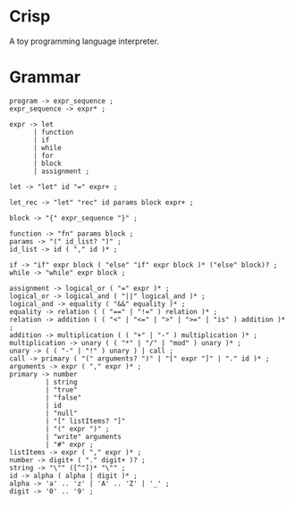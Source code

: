 # Crisp
A toy programming language interpreter.

# Grammar

    program -> expr_sequence ;
    expr_sequence -> expr* ;

    expr -> let
          | function
          | if
          | while
          | for
          | block
          | assignment ;

    let -> "let" id "=" expr+ ;

    let_rec -> "let" "rec" id params block expr+ ;

    block -> "{" expr_sequence "}" ;

    function -> "fn" params block ;
    params -> "(" id_list? ")" ;
    id_list -> id ( "," id )* ;

    if -> "if" expr block ( "else" "if" expr block )* ("else" block)? ;
    while -> "while" expr block ;

    assignment -> logical_or ( "=" expr )* ;
    logical_or -> logical_and ( "||" logical_and )* ;
    logical_and -> equality ( "&&" equality )* ;
    equality -> relation ( ( "==" | "!=" ) relation )* ;
    relation -> addition ( ( "<" | "<=" | ">" | ">=" | "is" ) addition )* ;
    addition -> multiplication ( ( "+" | "-" ) multiplication )* ;
    multiplication -> unary ( ( "*" | "/" | "mod" ) unary )* ;
    unary -> ( ( "-" | "!" ) unary ) | call ; 
    call -> primary ( "(" arguments? ")" | "[" expr "]" | "." id )* ;
    arguments -> expr ( "," expr )* ;
    primary -> number
             | string
             | "true"
             | "false"
             | id
             | "null"
             | "[" listItems? "]"
             | "(" expr ")" ;
             | "write" arguments
             | "#" expr ;
    listItems -> expr ( "," expr )* ;
    number -> digit+ ( "." digit+ )? ;
    string -> "\"" ([^"])* "\"" ;
    id -> alpha ( alpha | digit )* ;
    alpha -> 'a' .. 'z' | 'A' .. 'Z' | '_' ;
    digit -> '0' .. '9' ;
